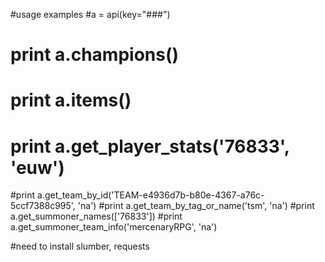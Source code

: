 #usage examples
#a = api(key="###")
# print a.champions()
# print a.items()
# print a.get_player_stats('76833', 'euw')
#print a.get_team_by_id('TEAM-e4936d7b-b80e-4367-a76c-5ccf7388c995', 'na')
#print a.get_team_by_tag_or_name('tsm', 'na')
#print a.get_summoner_names(['76833'])
#print a.get_summoner_team_info('mercenaryRPG', 'na')

#need to install slumber, requests